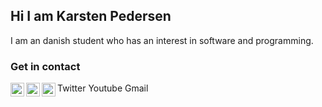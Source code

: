 <h2 align="left">Hi I am Karsten Pedersen</h2>
<p>I am an danish student who has an interest in software and programming.</p>

### Get in contact
[<img align="left" width="22px" src="https://cdn.jsdelivr.net/npm/simple-icons@3.0.1/icons/twitter.svg">][twitter] Twitter
[<img align="left" width="22px" src="https://cdn.jsdelivr.net/npm/simple-icons@3.0.1/icons/youtube.svg">][youtube] Youtube
[<img align="left" width="22px" src="https://cdn.jsdelivr.net/npm/simple-icons@3.0.1/icons/gmail.svg">][gmail] Gmail

[twitter]: https://twitter.com/KarstenFinderup
[youtube]: https://www.youtube.com/channel/UCPUSU_U5RsqrcPoNHDKsWEg
[gmail]: https://mail.google.com/mail/?view=cm&fs=1&to=contactkarstenpedersen@gmail.com
